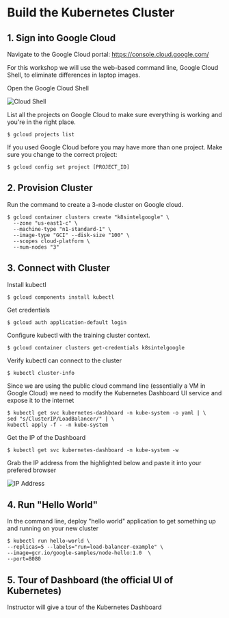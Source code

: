 # Build the Kubernetes Cluster

## 1. Sign into Google Cloud

Navigate to the Google Cloud portal: https://console.cloud.google.com/ 

For this workshop we will use the web-based command line, Google Cloud Shell, to eliminate differences in laptop images. 

Open the Google Cloud Shell

![Cloud Shell](https://image.ibb.co/ccoxLF/cloudshell.png)

List all the projects on Google Cloud to make sure everything is working and you're in the right place. 
```
$ gcloud projects list
```
If you used Google Cloud before you may have more than one project. Make sure you change to the correct project:
```
$ gcloud config set project [PROJECT_ID]
```

## 2. Provision Cluster

Run the command to create a 3-node cluster on Google cloud.

```
$ gcloud container clusters create "k8sintelgoogle" \
  --zone "us-east1-c" \
  --machine-type "n1-standard-1" \
  --image-type "GCI" --disk-size "100" \
  --scopes cloud-platform \
  --num-nodes "3"
``` 

## 3. Connect with Cluster

Install kubectl

```
$ gcloud components install kubectl
```

Get credentials

```
$ gcloud auth application-default login
```

Configure kubectl with the training cluster context.

```
$ gcloud container clusters get-credentials k8sintelgoogle
```

Verify kubectl can connect to the cluster

```
$ kubectl cluster-info
```

Since we are using the public cloud command line (essentially a VM in Google Cloud) we need to modify the Kubernetes Dashboard UI service and expose it to the internet

```
$ kubectl get svc kubernetes-dashboard -n kube-system -o yaml | \
sed "s/ClusterIP/LoadBalancer/" | \
kubectl apply -f - -n kube-system
```
Get the IP of the Dashboard

```
$ kubectl get svc kubernetes-dashboard -n kube-system -w
```
Grab the IP address from the highlighted below and paste it into your prefered browser

![IP Address](http://i.imgur.com/i1hlPV2.png)

## 4. Run "Hello World"

In the command line, deploy "hello world" application to get something up and running on your new cluster

```
$ kubectl run hello-world \
--replicas=5 --labels="run=load-balancer-example" \
--image=gcr.io/google-samples/node-hello:1.0  \
--port=8080
```

## 5. Tour of Dashboard (the official UI of Kubernetes)

Instructor will give a tour of the Kubernetes Dashboard
